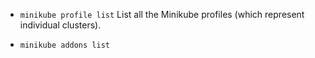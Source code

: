 - `minikube profile list` List all the Minikube profiles (which represent individual clusters).

- `minikube addons list`


